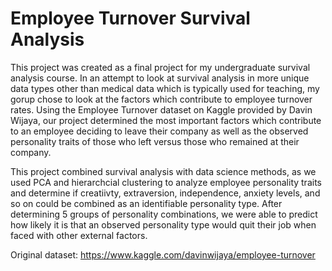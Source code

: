 # Employee Turnover Survival Analysis

This project was created as a final project for my undergraduate survival analysis course. In an attempt to look at survival analysis in more unique data types other than medical data which is typically used for teaching, my gorup chose to look at the factors which contribute to employee turnover rates. Using the Employee Turnover dataset on Kaggle provided by Davin Wijaya, our project determined the most important factors which contribute to an employee deciding to leave their company as well as the observed personality traits of those who left versus those who remained at their company.

This project combined survival analysis with data science methods, as we used PCA and hierarchcial clustering to analyze employee personality traits and determine if creatiivty, extraversion, independence, anxiety levels, and so on could be combined as an identifiable personality type. After determining 5 groups of personality combinations, we were able to predict how likely it is that an observed personality type would quit their job when faced with other external factors.

Original dataset: https://www.kaggle.com/davinwijaya/employee-turnover
